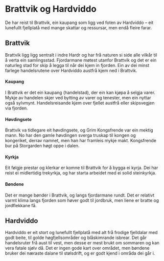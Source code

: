 # Brattvik og Hardviddo

De har reist til Brattvik, ein kaupang som ligg ved foten av Hardviddo – eit lunefullt fjellplatå med mange skattar og ressursar, men endå fleire farar.

## Brattvik  
Brattvik ligg  ligg sentralt i indre Hardr og har frå naturen si side alle vilkår til å verta ein samlingsstad. Fjordarmane møtest utanfor Brattvik og det er ein naturleg stad for skip å legga til når dei kjem in fjorden. Ein av dei minst farlege handelsrutene over Hardviddo austfrå kjem ned i Brattvik.

#### Kaupang  
I Brattvik er det ein kaupang (handelstad), der ein kan kjøpa å selgja varer. Mykje av handelen skjer ved bytting av varer og tenester, men ein nyttar også sylvmynt. Handelsreisande kjem over fjellet austfrå eller skipsvegjen via fjorden.

#### Høvdingsete  
Brattvik va tidlegare eit høvdingsete, og Grim Kongsfrende var ein mektig mann. No har den gamle høvdingen sverga truskap til kongen og kongeriket, derrav namnet, men han har framleis mykje makt. Kongsfrende bur på Storgarden høgt oppe i dalen.

#### Kyrkja  
Eit følgje prestar og klerkar er komne til Brattvik for å bygga ei kyrja. Dei har reist ei midlertidig trekyrkja, og har starta arbeidet med ei solid steinkyrkja.

#### Bøndene  
Det er mange bønder i Brattvik, og langs fjordarmane rundt. Det er relativt varmt klima langs fjorden som høver godt til jordbruk, men liene er bratte og jordflekkane få. 

## Hardviddo

Hardviddo er eit stort og lunefullt fjellplatå med alt frå frodige fjelldalar med godt beite, til golde høgfjellsområder og blåskimrande isbrear. Det går handelsruter frå aust til vest, men desse er mest brukt om sommaren og kan vera fatale sjølv då. Det er ingen gode kart over området, men bøndene bruker dei næraste dalane til stølsdrift, og er godt kjend i områda dei går i.
